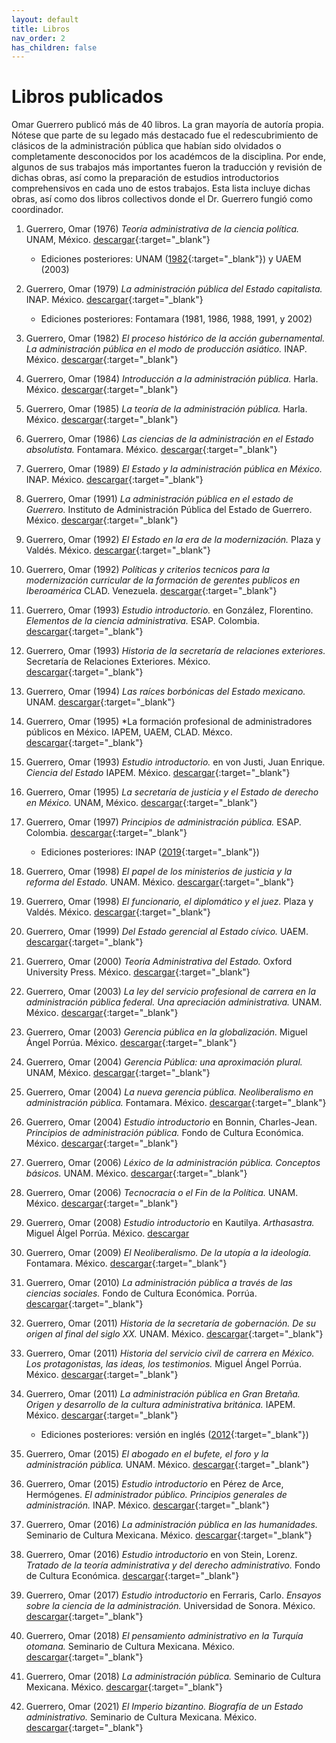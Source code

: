 ```yaml
---
layout: default
title: Libros
nav_order: 2
has_children: false
---
```


# Libros publicados

Omar Guerrero publicó más de 40 libros. La gran mayoría de autoría propia. Nótese que parte de su legado más destacado fue el redescubrimiento de clásicos de la administración pública que habían sido olvidados o completamente desconocidos por los académcos de la disciplina. Por ende, algunos de sus trabajos más importantes fueron la traducción y revisión de dichas obras, así como la preparación de estudios introductorios comprehensivos en cada uno de estos trabajos. Esta lista incluye dichas obras, así como dos libros collectivos donde el Dr. Guerrero fungió como coordinador.


1. Guerrero, Omar (1976) *Teoría administrativa de la ciencia política.* UNAM, México. [descargar](/pdfs/libros/TAcp-1.pdf){:target="_blank"}
    - Ediciones posteriores: UNAM ([1982](/pdfs/libros/TACP1.pdf){:target="_blank"}) y UAEM (2003)

2. Guerrero, Omar (1979) *La administración pública del Estado capitalista.* INAP. México.  [descargar](/pdfs/libros/Estado_capitalista.pdf){:target="_blank"}
    - Ediciones posteriores: Fontamara (1981, 1986, 1988, 1991, y 2002)

3. Guerrero, Omar (1982) *El proceso histórico de la acción gubernamental. La administración pública en el modo de producción asiático.* INAP. México. [descargar](/pdfs/libros/PHAC.pdf){:target="_blank"}

4. Guerrero, Omar (1984) *Introducción a la administración pública.* Harla. México. [descargar](/pdfs/libros/IntroAP.pdf){:target="_blank"}

5. Guerrero, Omar (1985) *La teoría de la administración pública.* Harla. México. [descargar](/pdfs/libros/TAP.pdf){:target="_blank"}

6. Guerrero, Omar (1986) *Las ciencias de la administración en el Estado absolutista.* Fontamara. México. [descargar](/pdfs/libros/Estado_capitalista.pdf){:target="_blank"}

7. Guerrero, Omar (1989) *El Estado y la administración pública en México.* INAP. México. [descargar](/pdfs/libros/estado_admin_mexico.pdf){:target="_blank"}

8. Guerrero, Omar (1991) *La administración pública en el estado de Guerrero.* Instituto de Administración Pública del Estado de Guerrero. México. [descargar](/pdfs/libros/APEG.pdf){:target="_blank"}

9. Guerrero, Omar (1992) *El Estado en la era de la modernización.* Plaza y Valdés. México. [descargar](/pdfs/libros/El_Estado_en_la_era_de_la_modernizacion.pdf){:target="_blank"}

10. Guerrero, Omar (1992) *Políticas y criterios tecnicos para la modernización curricular de la formación de gerentes publicos en Iberoamérica* CLAD. Venezuela. [descargar](/pdfs/libros/Modernizacion.pdf){:target="_blank"}

11. Guerrero, Omar (1993) *Estudio introductorio.* en González, Florentino. *Elementos de la ciencia administrativa.* ESAP. Colombia. [descargar](/pdfs/libros/Florentino1.pdf){:target="_blank"}

12. Guerrero, Omar (1993) *Historia de la secretaría de relaciones exteriores.* Secretaría de Relaciones Exteriores. México. [descargar](/pdfs/libros/HSRE1.pdf){:target="_blank"}

13. Guerrero, Omar (1994) *Las raíces borbónicas del Estado mexicano.* UNAM. [descargar](/pdfs/libros/Raices_borbonicas.pdf){:target="_blank"}

14. Guerrero, Omar (1995) *La formación profesional de administradores públicos en México. IAPEM, UAEM, CLAD. Méxco. [descargar](/pdfs/libros/fpap01.pdf){:target="_blank"}

15. Guerrero, Omar (1993) *Estudio introductorio.* en von Justi, Juan Enrique. *Ciencia del Estado* IAPEM. México. [descargar](/pdfs/libros/Justi1.pdf){:target="_blank"}

16. Guerrero, Omar (1995) *La secretaría de justicia y el Estado de derecho en México.* UNAM, México. [descargar](/pdfs/libros/secre_justicia.pdf){:target="_blank"}

17. Guerrero, Omar (1997) *Principios de administración pública.* ESAP. Colombia. [descargar](/pdfs/libros/papp200.pdf){:target="_blank"}
    - Ediciones posteriores: INAP ([2019](/pdfs/libros/principios_de_administracion_publica.pdf){:target="_blank"})

18. Guerrero, Omar (1998) *El papel de los ministerios de justicia y la reforma del Estado.* UNAM. México. [descargar](/pdfs/libros/papel_justicia.pdf){:target="_blank"}

19. Guerrero, Omar (1998) *El funcionario, el diplomático y el juez.* Plaza y Valdés. México. [descargar](/pdfs/libros/El_funcionario_el_diplomatico_y_el_juez.pdf){:target="_blank"}

20. Guerrero, Omar (1999) *Del Estado gerencial al Estado cívico.* UAEM. [descargar](/pdfs/libros/Estado_gerencial.pdf){:target="_blank"}

21. Guerrero, Omar (2000) *Teoría Administrativa del Estado.* Oxford University Press. México. [descargar](/pdfs/libros/TAE.pdf){:target="_blank"}

22. Guerrero, Omar (2003) *La ley del servicio profesional de carrera en la administración pública federal. Una apreciación administrativa.* UNAM. México. [descargar](/pdfs/libros/ley_servicio.pdf){:target="_blank"}

23. Guerrero, Omar (2003) *Gerencia pública en la globalización.* Miguel Ángel Porrúa. México. [descargar](/pdfs/libros/gerencia_publica.pdf){:target="_blank"}

24. Guerrero, Omar (2004) *Gerencia Pública: una aproximación plural.* UNAM, México. [descargar](/pdfs/libros/gerencia_plural.pdf){:target="_blank"}

25. Guerrero, Omar (2004) *La nueva gerencia pública. Neoliberalismo en administración pública.* Fontamara. México. [descargar](/pdfs/libros/ngp.pdf){:target="_blank"}

26. Guerrero, Omar (2004) *Estudio introductorio* en Bonnin, Charles-Jean. *Principios de administración pública.* Fondo de Cultura Económica. México. [descargar](/pdfs/libros/papEstudioIntro.pdf){:target="_blank"}

27. Guerrero, Omar (2006) *Léxico de la administración pública. Conceptos básicos.* UNAM. México. [descargar](/pdfs/libros/LexicoAdmonPublica.pdf){:target="_blank"}

28. Guerrero, Omar (2006) *Tecnocracia o el Fin de la Política.* UNAM. México. [descargar](/pdfs/libros/tecnocracia.pdf){:target="_blank"}

29. Guerrero, Omar (2008) *Estudio introductorio* en Kautilya. *Arthasastra.* Miguel Álgel Porrúa. México. [descargar](/pdfs/libros/Arthasastra.pdf)

30. Guerrero, Omar (2009) *El Neoliberalismo. De la utopía a la ideología.* Fontamara. México. [descargar](/pdfs/libros/neoliberalismo_utopia.pdf){:target="_blank"}

31. Guerrero, Omar (2010) *La administración pública a través de las ciencias sociales.* Fondo de Cultura Económica. Porrúa. [descargar](/pdfs/libros/apcs.pdf){:target="_blank"}

32. Guerrero, Omar (2011) *Historia de la secretaría de gobernación. De su origen al final del siglo XX.* UNAM. México. [descargar](/pdfs/libros/gobernacion.pdf){:target="_blank"}

33. Guerrero, Omar (2011) *Historia del servicio civil de carrera en México. Los protagonistas, las ideas, los testimonios.* Miguel Ángel Porrúa. México. [descargar](/pdfs/libros/HSCM.pdf){:target="_blank"}

34. Guerrero, Omar (2011) *La administración pública en Gran Bretaña. Origen y desarrollo de la cultura administrativa británica.* IAPEM. México. [descargar](/pdfs/libros/apgb.pdf){:target="_blank"}
    - Ediciones posteriores: versión en inglés ([2012](/pdfs/libros/AdministrationGreatBritain.pdf){:target="_blank"})

35. Guerrero, Omar (2015) *El abogado en el bufete, el foro y la administración pública.* UNAM. México. [descargar](/pdfs/libros/abogado.pdf){:target="_blank"}

36. Guerrero, Omar (2015) *Estudio introductorio* en Pérez de Arce, Hermógenes. *El administrador público. Principios generales de administración.* INAP. México. [descargar](/pdfs/libros/el-administrador-publico-o-sea-estudios-sobre-principios-generales-de-administracion.pdf){:target="_blank"}

37. Guerrero, Omar (2016) *La administración pública en las humanidades.* Seminario de Cultura Mexicana. México. [descargar](/pdfs/libros/aphumanidades.pdf){:target="_blank"}

38. Guerrero, Omar (2016) *Estudio introductorio* en von Stein, Lorenz. *Tratado de la teoría administrativa y del derecho administrativo.* Fondo de Cultura Económica. [descargar](/pdfs/libros/Stein.pdf){:target="_blank"}

39. Guerrero, Omar (2017) *Estudio introductorio* en Ferraris, Carlo. *Ensayos sobre la ciencia de la administración.* Universidad de Sonora. México. [descargar](/pdfs/libros/CarloFerraris.EnsayosCienciaAdministracion.pdf){:target="_blank"}

40. Guerrero, Omar (2018) *El pensamiento administrativo en la Turquía otomana.* Seminario de Cultura Mexicana. México. [descargar](/pdfs/libros/turquiaotomana.pdf){:target="_blank"}

41. Guerrero, Omar (2018) *La administración pública.* Seminario de Cultura Mexicana. México. [descargar](/pdfs/libros/laadministracionpublica.pdf){:target="_blank"}

42. Guerrero, Omar (2021) *El Imperio bizantino. Biografía de un Estado administrativo.* Seminario de Cultura Mexicana. México. [descargar](/pdfs/libros/ImperioBizantino.pdf){:target="_blank"}


